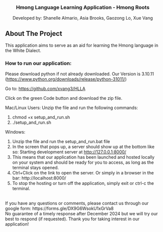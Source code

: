 
<div align="center">
  <h3 align="center">Hmong Language Learning Application - Hmong Roots</h3>

  <p align="center">
   Developed by: Shanelle Almario, Asia Brooks, Gaozong Lo, Xue Vang
  </p>
</div>

## About The Project
This application aims to serve as an aid for learning the Hmong language in the White Dialect.

### How to run our application:
Please download python if not already downloaded. Our Version is 3.10.11 (https://www.python.org/downloads/release/python-31011/)

Go to: https://github.com/xvang3/HLLA

Click on the green Code button and download the zip file. 

Mac/Linux Users:
Unzip the file and run the following commands:
1) chmod +x setup_and_run.sh
2) ./setup_and_run.sh

Windows:
1) Unzip the file and run the setup_and_run.bat file
2) In the screen that pops up, a server should show up at the bottom like so:
Starting development server at http://127.0.0.1:8000/
3) This means that our application has been launched and hosted locally on your system and should be ready for you to access, as long as the terminal stays opened. 
4) Ctrl+Click on the link to open the server. Or simply in a browser in the bar: http://localhost:8000/
5) To stop the hosting or turn off the application, simply exit or ctrl-c the terminal.

<br>
If you have any questions or comments, please contact us through our google form: https://forms.gle/DX9G6WsokU1xGrVa8
<br>
No guarantee of a timely response after December 2024 but we will try our best to respond (if requested). Thank you for taking interest in our application!
